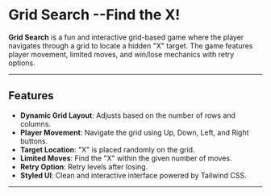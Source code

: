 # Grid Search --Find the X! 

**Grid Search** is a fun and interactive grid-based game where the player navigates through a grid to locate a hidden "X" target. The game features player movement, limited moves, and win/lose mechanics with retry options.

---

## Features

- **Dynamic Grid Layout**: Adjusts based on the number of rows and columns.
- **Player Movement**: Navigate the grid using Up, Down, Left, and Right buttons.
- **Target Location**: "X" is placed randomly on the grid.
- **Limited Moves**: Find the "X" within the given number of moves.
- **Retry Option**: Retry levels after losing.
- **Styled UI**: Clean and interactive interface powered by Tailwind CSS.

---
